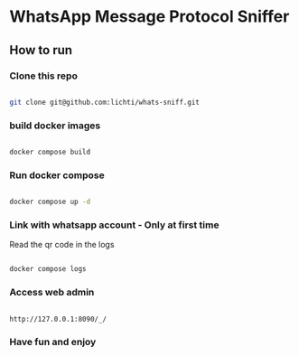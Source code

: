 # WhatsApp Message Protocol Sniffer

## How to run

### Clone this repo

```bash

git clone git@github.com:lichti/whats-sniff.git

```

### build docker images

```bash

docker compose build

```

### Run docker compose

```bash

docker compose up -d

```

### Link with whatsapp account - Only at first time

Read the qr code in the logs

```bash

docker compose logs

```

### Access web admin 

```bash

http://127.0.0.1:8090/_/

```

### Have fun and enjoy

